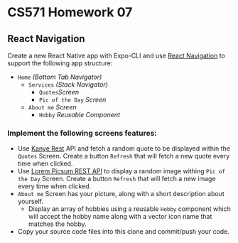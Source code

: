 # CS571 Homework 07
## React Navigation
Create a new React Native app with Expo-CLI and use [React Navigation](https://reactnavigation.org/) to support the following app structure:
* `Home` *(Bottom Tab Navigator)*
    * `Services` *(Stack Navigator)*
      * `Quotes`*Screen* 
      * `Pic of the Day` *Screen*
    * `About me` *Screen*
      * `Hobby` *Reusable Component*


### Implement the following screens features:
* Use [Kanye Rest](https://kanye.rest/) API and fetch a random quote to be displayed within the `Quotes` Screen. Create a button `Refresh` that will fetch a new quote every time when clicked. 
* Use [Lorem Picsum REST API](https://picsum.photos/) to display a random image withing `Pic of the Day` Screen. Create a button `Refresh` that will fetch a new image every time when clicked. 
* `About me` Screen has your picture, along with a short description about yourself. 
  * Display an array of hobbies using a reusable `Hobby` component which will accept the hobby name along with a vector icon name that matches the hobby.
* Copy your source code files into this clone and commit/push your code.
